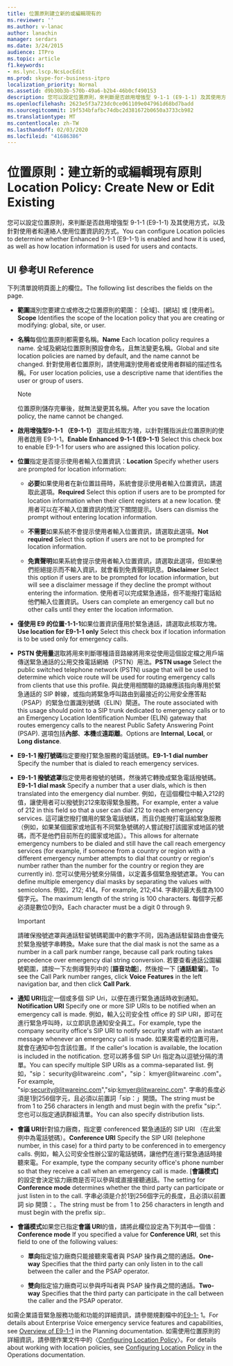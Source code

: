```yaml
---
title: 位置原則建立新的或編輯現有的
ms.reviewer: ''
ms.author: v-lanac
author: lanachin
manager: serdars
ms.date: 3/24/2015
audience: ITPro
ms.topic: article
f1.keywords:
- ms.lync.lscp.NcsLocEdit
ms.prod: skype-for-business-itpro
localization_priority: Normal
ms.assetid: d9b30b3b-570b-49a6-b2b4-46b0cf490153
description: 您可以設定位置原則，來判斷是否啟用增強型 9-1-1 (E9-1-1) 及其使用方式，以及針對使用者和連絡人使用位置資訊的方式。
ms.openlocfilehash: 2623e5f3a723dc0ce061109e047961d68bd7badd
ms.sourcegitcommit: 19f534bfafbc74dbc2d381672b0650a3733cb982
ms.translationtype: MT
ms.contentlocale: zh-TW
ms.lasthandoff: 02/03/2020
ms.locfileid: "41686386"
---
```

# <a name="location-policy-create-new-or-edit-existing"></a><span data-ttu-id="7b80b-103">位置原則：建立新的或編輯現有原則</span><span class="sxs-lookup"><span data-stu-id="7b80b-103">Location Policy: Create New or Edit Existing</span></span>

<span data-ttu-id="7b80b-104">您可以設定位置原則，來判斷是否啟用增強型 9-1-1 (E9-1-1) 及其使用方式，以及針對使用者和連絡人使用位置資訊的方式。</span><span class="sxs-lookup"><span data-stu-id="7b80b-104">You can configure Location policies to determine whether Enhanced 9-1-1 (E9-1-1) is enabled and how it is used, as well as how location information is used for users and contacts.</span></span>

## <a name="ui-reference"></a><span data-ttu-id="7b80b-105">UI 參考</span><span class="sxs-lookup"><span data-stu-id="7b80b-105">UI Reference</span></span>

<span data-ttu-id="7b80b-106">下列清單說明頁面上的欄位。</span><span class="sxs-lookup"><span data-stu-id="7b80b-106">The following list describes the fields on the page.</span></span>

- <span data-ttu-id="7b80b-107">**範圍**識別您要建立或修改之位置原則的範圍： [全域]、[網站] 或 [使用者]。</span><span class="sxs-lookup"><span data-stu-id="7b80b-107">**Scope** Identifies the scope of the location policy that you are creating or modifying: global, site, or user.</span></span>

- <span data-ttu-id="7b80b-108">**名稱**每個位置原則都需要名稱。</span><span class="sxs-lookup"><span data-stu-id="7b80b-108">**Name** Each location policy requires a name.</span></span> <span data-ttu-id="7b80b-109">全域及網站位置原則預設會命名，且無法變更名稱。</span><span class="sxs-lookup"><span data-stu-id="7b80b-109">Global and site location policies are named by default, and the name cannot be changed.</span></span> <span data-ttu-id="7b80b-110">針對使用者位置原則，請使用識別使用者或使用者群組的描述性名稱。</span><span class="sxs-lookup"><span data-stu-id="7b80b-110">For user location policies, use a descriptive name that identifies the user or group of users.</span></span>

    > [!NOTE]
    > <span data-ttu-id="7b80b-111">位置原則儲存完畢後，就無法變更其名稱。</span><span class="sxs-lookup"><span data-stu-id="7b80b-111">After you save the location policy, the name cannot be changed.</span></span>

- <span data-ttu-id="7b80b-112">**啟用增強型9-1-1 （E9-1-1）** 選取此核取方塊，以針對獲指派此位置原則的使用者啟用 E9-1-1。</span><span class="sxs-lookup"><span data-stu-id="7b80b-112">**Enable Enhanced 9-1-1 (E9-1-1)** Select this check box to enable E9-1-1 for users who are assigned this location policy.</span></span>

- <span data-ttu-id="7b80b-113">**位置**指定是否提示使用者輸入位置資訊：</span><span class="sxs-lookup"><span data-stu-id="7b80b-113">**Location** Specify whether users are prompted for location information:</span></span>

  - <span data-ttu-id="7b80b-114">**必要**如果使用者在新位置註冊時，系統會提示使用者輸入位置資訊，請選取此選項。</span><span class="sxs-lookup"><span data-stu-id="7b80b-114">**Required** Select this option if users are to be prompted for location information when their client registers at a new location.</span></span> <span data-ttu-id="7b80b-115">使用者可以在不輸入位置資訊的情況下關閉提示。</span><span class="sxs-lookup"><span data-stu-id="7b80b-115">Users can dismiss the prompt without entering location information.</span></span>

  - <span data-ttu-id="7b80b-116">**不需要**如果系統不會提示使用者輸入位置資訊，請選取此選項。</span><span class="sxs-lookup"><span data-stu-id="7b80b-116">**Not required** Select this option if users are not to be prompted for location information.</span></span>

  - <span data-ttu-id="7b80b-117">**免責聲明**如果系統會提示使用者輸入位置資訊，請選取此選項，但如果他們拒絕提示而不輸入資訊，就會看到免責聲明訊息。</span><span class="sxs-lookup"><span data-stu-id="7b80b-117">**Disclaimer** Select this option if users are to be prompted for location information, but will see a disclaimer message if they decline the prompt without entering the information.</span></span> <span data-ttu-id="7b80b-118">使用者可以完成緊急通話，但不能撥打電話給他們輸入位置資訊。</span><span class="sxs-lookup"><span data-stu-id="7b80b-118">Users can complete an emergency call but no other calls until they enter the location information.</span></span>

- <span data-ttu-id="7b80b-119">**僅使用 E9 的位置-1-1-1**如果位置資訊僅用於緊急通話，請選取此核取方塊。</span><span class="sxs-lookup"><span data-stu-id="7b80b-119">**Use location for E9-1-1 only** Select this check box if location information is to be used only for emergency calls.</span></span>

- <span data-ttu-id="7b80b-120">**PSTN 使用量**選取將用來判斷哪種語音路線將用來從使用這個設定檔之用戶端傳送緊急通話的公用交換電話網絡（PSTN）用法。</span><span class="sxs-lookup"><span data-stu-id="7b80b-120">**PSTN usage** Select the public switched telephone network (PSTN) usage that will be used to determine which voice route will be used for routing emergency calls from clients that use this profile.</span></span> <span data-ttu-id="7b80b-121">與此使用相關聯的路線應該指向專用於緊急通話的 SIP 幹線，或指向將緊急呼叫路由到最接近的公用安全應答點（PSAP）的緊急位置識別號碼（ELIN）閘道。</span><span class="sxs-lookup"><span data-stu-id="7b80b-121">The route associated with this usage should point to a SIP trunk dedicated to emergency calls or to an Emergency Location Identification Number (ELIN) gateway that routes emergency calls to the nearest Public Safety Answering Point (PSAP).</span></span> <span data-ttu-id="7b80b-122">選項包括**內部**、**本機**或**遠距離**。</span><span class="sxs-lookup"><span data-stu-id="7b80b-122">Options are **Internal**, **Local**, or **Long distance**.</span></span>

- <span data-ttu-id="7b80b-123">**E9-1-1 撥打號碼**指定要撥打緊急服務的電話號碼。</span><span class="sxs-lookup"><span data-stu-id="7b80b-123">**E9-1-1 dial number** Specify the number that is dialed to reach emergency services.</span></span>

- <span data-ttu-id="7b80b-124">**E9-1-1 撥號遮罩**指定使用者撥號的號碼，然後將它轉換成緊急電話撥號碼。</span><span class="sxs-lookup"><span data-stu-id="7b80b-124">**E9-1-1 dial mask** Specify a number that a user dials, which is then translated into the emergency dial number.</span></span> <span data-ttu-id="7b80b-125">例如，在這個欄位中輸入212的值，讓使用者可以撥號到212來取得緊急服務。</span><span class="sxs-lookup"><span data-stu-id="7b80b-125">For example, enter a value of 212 in this field so that a user can dial 212 to reach emergency services.</span></span> <span data-ttu-id="7b80b-126">這可讓您撥打備用的緊急電話號碼，而且仍能撥打電話給緊急服務（例如，如果某個國家或地區有不同緊急號碼的人嘗試撥打該國家或地區的號碼，而不是他們目前所在的國家或地區）。</span><span class="sxs-lookup"><span data-stu-id="7b80b-126">This allows for alternate emergency numbers to be dialed and still have the call reach emergency services (for example, if someone from a country or region with a different emergency number attempts to dial that country or region's number rather than the number for the country or region they are currently in).</span></span> <span data-ttu-id="7b80b-127">您可以使用分號來分隔值，以定義多個緊急撥號遮罩。</span><span class="sxs-lookup"><span data-stu-id="7b80b-127">You can define multiple emergency dial masks by separating the values with semicolons.</span></span> <span data-ttu-id="7b80b-128">例如，212; 414。</span><span class="sxs-lookup"><span data-stu-id="7b80b-128">For example, 212;414.</span></span> <span data-ttu-id="7b80b-129">字串的最大長度為100個字元。</span><span class="sxs-lookup"><span data-stu-id="7b80b-129">The maximum length of the string is 100 characters.</span></span> <span data-ttu-id="7b80b-130">每個字元都必須是數位0到9。</span><span class="sxs-lookup"><span data-stu-id="7b80b-130">Each character must be a digit 0 through 9.</span></span>

    > [!IMPORTANT]
    > <span data-ttu-id="7b80b-131">請確保撥號遮罩與通話駐留號碼範圍中的數字不同，因為通話駐留路由會優先於緊急撥號字串轉換。</span><span class="sxs-lookup"><span data-stu-id="7b80b-131">Make sure that the dial mask is not the same as a number in a call park number range, because call park routing takes precedence over emergency dial string conversion.</span></span> <span data-ttu-id="7b80b-132">若要查看通話公園編號範圍，請按一下左側導覽列中的 [**語音功能**]，然後按一下 [**通話駐留**]。</span><span class="sxs-lookup"><span data-stu-id="7b80b-132">To see the Call Park number ranges, click **Voice Features** in the left navigation bar, and then click **Call Park**.</span></span>

- <span data-ttu-id="7b80b-133">**通知 URI**指定一個或多個 SIP Uri，以便在進行緊急通話時收到通知。</span><span class="sxs-lookup"><span data-stu-id="7b80b-133">**Notification URI** Specify one or more SIP URIs to be notified when an emergency call is made.</span></span> <span data-ttu-id="7b80b-134">例如，輸入公司安全性 office 的 SIP URI，即可在進行緊急呼叫時，以立即訊息通知安全員工。</span><span class="sxs-lookup"><span data-stu-id="7b80b-134">For example, type the company security office's SIP URI to notify security staff with an instant message whenever an emergency call is made.</span></span> <span data-ttu-id="7b80b-135">如果來電者的位置可用，就會在通知中包含該位置。</span><span class="sxs-lookup"><span data-stu-id="7b80b-135">If the caller's location is available, the location is included in the notification.</span></span> <span data-ttu-id="7b80b-136">您可以將多個 SIP Uri 指定為以逗號分隔的清單。</span><span class="sxs-lookup"><span data-stu-id="7b80b-136">You can specify multiple SIP URIs as a comma-separated list.</span></span> <span data-ttu-id="7b80b-137">例如，"sip： security@litwareinc .com"，"sip： kmyer@litwareinc .com"。</span><span class="sxs-lookup"><span data-stu-id="7b80b-137">For example, "sip:security@litwareinc.com","sip:kmyer@litwareinc.com".</span></span> <span data-ttu-id="7b80b-138">字串的長度必須是1到256個字元，且必須以前置詞「sip：」開頭。</span><span class="sxs-lookup"><span data-stu-id="7b80b-138">The string must be from 1 to 256 characters in length and must begin with the prefix "sip:".</span></span> <span data-ttu-id="7b80b-139">您也可以指定通訊群組清單。</span><span class="sxs-lookup"><span data-stu-id="7b80b-139">You can also specify distribution lists.</span></span>

- <span data-ttu-id="7b80b-140">**會議 URI**針對協力廠商，指定要 conferenced 緊急通話的 SIP URI （在此案例中為電話號碼）。</span><span class="sxs-lookup"><span data-stu-id="7b80b-140">**Conference URI** Specify the SIP URI (telephone number, in this case) for a third party to be conferenced in to emergency calls.</span></span> <span data-ttu-id="7b80b-141">例如，輸入公司安全性辦公室的電話號碼，讓他們在進行緊急通話時接聽來電。</span><span class="sxs-lookup"><span data-stu-id="7b80b-141">For example, type the company security office's phone number so that they receive a call when an emergency call is made.</span></span> <span data-ttu-id="7b80b-142">[**會議模式]** 的設定會決定協力廠商是否可以參與或直接接聽通話。</span><span class="sxs-lookup"><span data-stu-id="7b80b-142">The setting for **Conference mode** determines whether the third party can participate or just listen in to the call.</span></span> <span data-ttu-id="7b80b-143">字串必須是介於1到256個字元的長度，且必須以前置詞 sip 開頭：。</span><span class="sxs-lookup"><span data-stu-id="7b80b-143">The string must be from 1 to 256 characters in length and must begin with the prefix sip:.</span></span>

- <span data-ttu-id="7b80b-144">**會議模式**如果您已指定**會議 URI**的值，請將此欄位設定為下列其中一個值：</span><span class="sxs-lookup"><span data-stu-id="7b80b-144">**Conference mode** If you specified a value for **Conference URI**, set this field to one of the following values:</span></span>

  - <span data-ttu-id="7b80b-145">**單向**指定協力廠商只能接聽來電者與 PSAP 操作員之間的通話。</span><span class="sxs-lookup"><span data-stu-id="7b80b-145">**One-way** Specifies that the third party can only listen in to the call between the caller and the PSAP operator.</span></span>

  - <span data-ttu-id="7b80b-146">**雙向**指定協力廠商可以參與呼叫者與 PSAP 操作員之間的通話。</span><span class="sxs-lookup"><span data-stu-id="7b80b-146">**Two-way** Specifies that the third party can participate in the call between the caller and the PSAP operator.</span></span>

<span data-ttu-id="7b80b-147">如需企業語音緊急服務功能和功能的詳細資訊，請參閱規劃檔中的[E9-1-](https://technet.microsoft.com/library/c01e6774-bc9f-4c5b-a60b-478b7317b2b7.aspx) 1。</span><span class="sxs-lookup"><span data-stu-id="7b80b-147">For details about Enterprise Voice emergency service features and capabilities, see [Overview of E9-1-1](https://technet.microsoft.com/library/c01e6774-bc9f-4c5b-a60b-478b7317b2b7.aspx) in the Planning documentation.</span></span> <span data-ttu-id="7b80b-148">如需使用位置原則的詳細資訊，請參閱作業文件中的〈[Configuring Location Policy](https://technet.microsoft.com/library/14e41bcb-ea0a-49c2-99b3-1f61fc34416d.aspx)〉。</span><span class="sxs-lookup"><span data-stu-id="7b80b-148">For details about working with location policies, see [Configuring Location Policy](https://technet.microsoft.com/library/14e41bcb-ea0a-49c2-99b3-1f61fc34416d.aspx) in the Operations documentation.</span></span>



